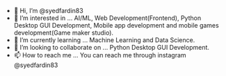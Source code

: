- 👋 Hi, I’m @syedfardin83
- 👀 I’m interested in ... AI/ML,  Web Development(Frontend), Python Desktop GUI Development, Mobile app development and mobile games development(Game maker studio).
- 🌱 I’m currently learning ... Machine Learning and Data Science.
- 💞️ I’m looking to collaborate on ... Python Desktop GUI Development.
- 📫 How to reach me ... You can reach me through instagram @syedfardin83

<!---
syedfardin83/syedfardin83 is a ✨ special ✨ repository because its `README.md` (this file) appears on your GitHub profile.
You can click the Preview link to take a look at your changes.
--->

